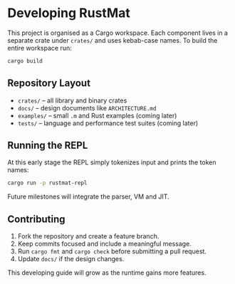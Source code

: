 # Developing RustMat

This project is organised as a Cargo workspace. Each component lives in a separate crate under `crates/` and uses kebab-case names. To build the entire workspace run:

```bash
cargo build
```

## Repository Layout

- `crates/` – all library and binary crates
- `docs/` – design documents like `ARCHITECTURE.md`
- `examples/` – small `.m` and Rust examples (coming later)
- `tests/` – language and performance test suites (coming later)

## Running the REPL

At this early stage the REPL simply tokenizes input and prints the token names:

```bash
cargo run -p rustmat-repl
```

Future milestones will integrate the parser, VM and JIT.

## Contributing

1. Fork the repository and create a feature branch.
2. Keep commits focused and include a meaningful message.
3. Run `cargo fmt` and `cargo check` before submitting a pull request.
4. Update `docs/` if the design changes.

This developing guide will grow as the runtime gains more features.
